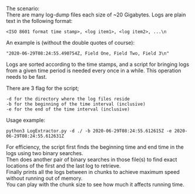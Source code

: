 The scenario:\
There are many log-dump files each size of ~20 Gigabytes.
Logs are plain text in the following format:

    <ISO 8601 format time stamp>, <log item1>, <log item2>, ...\n
An example is (without the double quotes of course):

    "2020-06-29T08:24:55.490754Z, Field One, Field Two, Field 3\n"
    
Logs are sorted according to the time stamps, and a script for bringing logs from a given time period is needed every once in a while.
This operation needs to be fast.

There are 3 flag for the script; 

    -d for the directory where the log files reside
    -b for the beginning of the time interval (inclusive)
    -e for the end of the time interval (inclusive)

Usage example:

    python3 LogExtractor.py -d ./ -b 2020-06-29T08:24:55.612615Z -e 2020-06-29T08:24:55.612631Z

For efficiency, the script first finds the beginning time and end time in the logs using two binary searches.\
Then does another pair of binary searches in those file(s) to find exact locations of the first and the last log to retrieve.\
Finally prints all the logs between in chunks to achieve maximum speed without running out of memory.\
You can play with the chunk size to see how much it affects running time.
